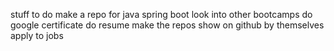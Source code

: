 stuff to do
make a repo for java spring boot 
look into other bootcamps
do google certificate 
do resume 
make the repos show on github by themselves
apply to jobs